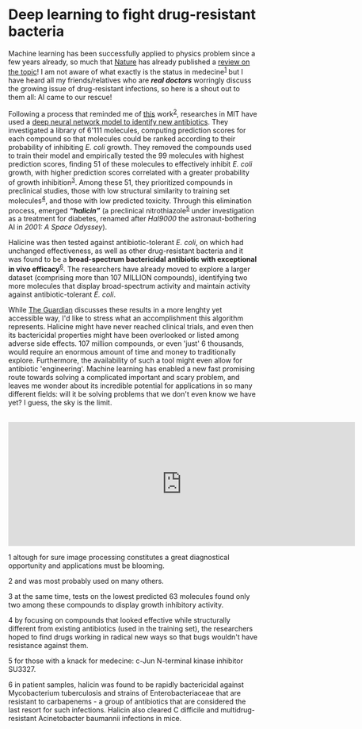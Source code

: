 # Deep learning to fight drug-resistant bacteria

Machine learning has been successfully applied to physics problem since a few years already, 
so much that [Nature](https://www.nature.com/) has already published a 
[review on the topic](https://www.nature.com/articles/s41524-019-0221-0)! 
I am not aware of what exactly is the status in medecine<sup>[1](#myfootnote1)</sup> but I have heard all my friends/relatives 
who are ***real doctors*** worringly discuss the growing issue of drug-resistant infections, so here is a shout out to them all: AI came to our rescue!

Following a process that reminded me of [this](https://www.researchgate.net/publication/334209824_Unsupervised_word_embeddings_capture_latent_knowledge_from_materials_science_literature) work<sup>[2](#myfootnote2)</sup>, researches in MIT have used a [deep neural network model to identify new antibiotics](https://www.cell.com/cell/fulltext/S0092-8674(20)30102-1).
They investigated a library of 6'111 molecules, computing prediction scores for each compound so that molecules could be ranked according to their probability of inhibiting *E. coli* growth. 
They removed the compounds used to train their model and empirically tested the 99 molecules with highest prediction scores, finding 51 of these molecules to effectively inhibit *E. coli* growth, with higher prediction scores correlated with a greater probability of growth inhibition<sup>[3](#myfootnote3)</sup>.
Among these 51, they prioritized compounds in preclinical studies, those with low structural similarity to training set molecules<sup>[4](#myfootnote4)</sup>, and those with low predicted toxicity. 
Through this elimination process, emerged ***“halicin”*** (a preclinical nitrothiazole<sup>[5](#myfootnote5)</sup> under investigation as a treatment for diabetes, renamed after *Hal9000* the astronaut-bothering AI in *2001: A Space Odyssey*). 

Halicine was then tested against antibiotic-tolerant *E. coli*, on which had unchanged effectiveness, as well as other drug-resistant bacteria and it was found to be a **broad-spectrum bactericidal antibiotic with exceptional in vivo efficacy**<sup>[6](#myfootnote6)</sup>.
The researchers have already moved to explore a larger dataset (comprising more than 107 MILLION compounds), identifying two more molecules that display broad-spectrum activity and maintain activity against antibiotic-tolerant *E. coli*. 

While [The Guardian](https://www.theguardian.com/society/2020/feb/20/antibiotic-that-kills-drug-resistant-bacteria-discovered-through-ai) discusses these results in a more lenghty yet accessible way, I'd like to stress what an accomplishment this algorithm represents. 
Halicine might have never reached clinical trials, and even then its bactericidal properties might have been overlooked or listed among adverse side effects. 
107 million compounds, or even 'just' 6 thousands, would require an enormous amount of time and money to traditionally explore. 
Furthermore, the availability of such a tool might even allow for antibiotic 'engineering'.
Machine learning has enabled a new fast promising route towards solving a complicated important and scary problem, and leaves me wonder about its incredible potential for applications in so many different fields: will it be solving problems that we don't even know we have yet? I guess, the sky is the limit.
 
   <br>

<iframe width="700" height="250"  src="https://www.youtube.com/embed/xZbcwi7SfZE" frameborder="0" allow="accelerometer; autoplay; encrypted-media; gyroscope; picture-in-picture" allowfullscreen></iframe>
 
   <br>

<a name="myfootnote1">1</a> altough for sure image processing constitutes a great diagnostical opportunity and applications must be blooming.

<a name="myfootnote2">2</a> and was most probably used on many others.

<a name="myfootnote3">3</a> at the same time, tests on the lowest predicted 63 molecules found only two among these compounds to display growth inhibitory activity.

<a name="myfootnote4">4</a> by focusing on compounds that looked effective while structurally different from existing antibiotics (used in the training set), the researchers hoped to find drugs working in radical new ways so that bugs wouldn't have resistance against them.

<a name="myfootnote5">5</a> for those with a knack for medecine: c-Jun N-terminal kinase inhibitor SU3327.


<a name="myfootnote6">6</a> in patient samples, halicin was found to be rapidly bactericidal against Mycobacterium tuberculosis and strains of Enterobacteriaceae that are resistant to carbapenems - a group of antibiotics that are considered the last resort for such infections. Halicin also cleared C difficile and multidrug-resistant Acinetobacter baumannii infections in mice.
